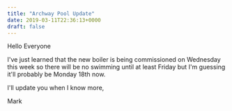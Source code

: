 ```yaml
---
title: "Archway Pool Update"
date: 2019-03-11T22:36:13+0000
draft: false
---
```

Hello Everyone

I've just learned that the new boiler is being commissioned on Wednesday this week so there will be no swimming until at least Friday but I'm guessing it'll probably be Monday 18th now. 

I'll update you when I know more, 

Mark

